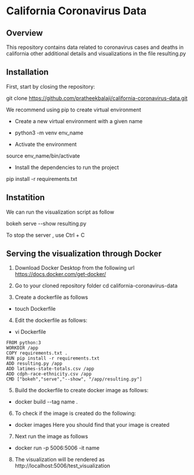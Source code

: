 # California Coronavirus Data 

## Overview
This repository contains data related to coronavirus cases and deaths in california  other additional details and visualizations in the file resulting.py
## Installation

First, start by closing the repository:

git clone https://github.com/pratheekbalaji/california-coronavirus-data.git

We recommend using pip to create virtual environment
- Create a new virtual environment with a given name

- python3 -m venv env_name    

- Activate the environment

source env_name/bin/activate

- Install the dependencies to run the project

pip install -r requirements.txt


## Instatition

We can  run the visualization script as follow


bokeh serve --show resulting.py

To stop the server , use Ctrl + C

## Serving the visualization through Docker

1) Download Docker Desktop from the following url https://docs.docker.com/get-docker/

2) Go to your cloned repository folder 
   cd california-coronavirus-data
3) Create a dockerfile as follows
- touch Dockerfile
4) Edit the dockerfile as follows:
- vi Dockerfile
```
FROM python:3
WORKDIR /app
COPY requirements.txt .
RUN pip install -r requirements.txt
ADD resulting.py /app
ADD latimes-state-totals.csv /app
ADD cdph-race-ethnicity.csv /app
CMD ["bokeh","serve","--show", "/app/resulting.py"]
```
5) Build the dockerfile to create docker image as follows:
-  docker build --tag name .
6) To check if the image is created do the following:
- docker images 
Here you should find that your image is created

7) Next run the image as follows
-  docker run -p 5006:5006 -it name
8) The visualization will be rendered as http://localhost:5006/test_visualization



